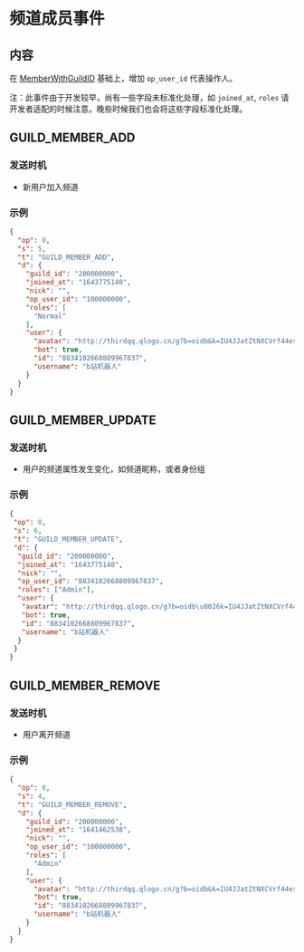 # 频道成员事件

## 内容

在 [MemberWithGuildID](../openapi/member/model.md#MemberWithGuildID) 基础上，增加 `op_user_id` 代表操作人。

注：此事件由于开发较早，尚有一些字段未标准化处理，如 `joined_at`, `roles` 请开发者适配的时候注意。晚些时候我们也会将这些字段标准化处理。

## GUILD_MEMBER_ADD

### 发送时机

- 新用户加入频道

### 示例

```json
{
  "op": 0,
  "s": 5,
  "t": "GUILD_MEMBER_ADD",
  "d": {
    "guild_id": "200000000",
    "joined_at": "1643775140",
    "nick": "",
    "op_user_id": "100000000",
    "roles": [
      "Normal"
    ],
    "user": {
      "avatar": "http://thirdqq.qlogo.cn/g?b=oidb&k=IU4JJatZtNXCVrf44eshNg&s=0&t=1638261405",
      "bot": true,
      "id": "8834102668809967837",
      "username": "b站机器人"
    }
  }
}
```

## GUILD_MEMBER_UPDATE

### 发送时机

- 用户的频道属性发生变化，如频道昵称，或者身份组

### 示例

```json
{
 "op": 0,
 "s": 6,
 "t": "GUILD_MEMBER_UPDATE",
 "d": {
  "guild_id": "200000000",
  "joined_at": "1643775140",
  "nick": "",
  "op_user_id": "8834102668809967837",
  "roles": ["Admin"],
  "user": {
   "avatar": "http://thirdqq.qlogo.cn/g?b=oidb\u0026k=IU4JJatZtNXCVrf44eshNg\u0026s=0\u0026t=1638261405",
   "bot": true,
   "id": "8834102668809967837",
   "username": "b站机器人"
  }
 }
}
```

## GUILD_MEMBER_REMOVE

### 发送时机

- 用户离开频道

### 示例

```json
{
  "op": 0,
  "s": 4,
  "t": "GUILD_MEMBER_REMOVE",
  "d": {
    "guild_id": "200000000",
    "joined_at": "1641462538",
    "nick": "",
    "op_user_id": "100000000",
    "roles": [
      "Admin"
    ],
    "user": {
      "avatar": "http://thirdqq.qlogo.cn/g?b=oidb&k=IU4JJatZtNXCVrf44eshNg&s=0&t=1638261405",
      "bot": true,
      "id": "8834102668809967837",
      "username": "b站机器人"
    }
  }
}
```
